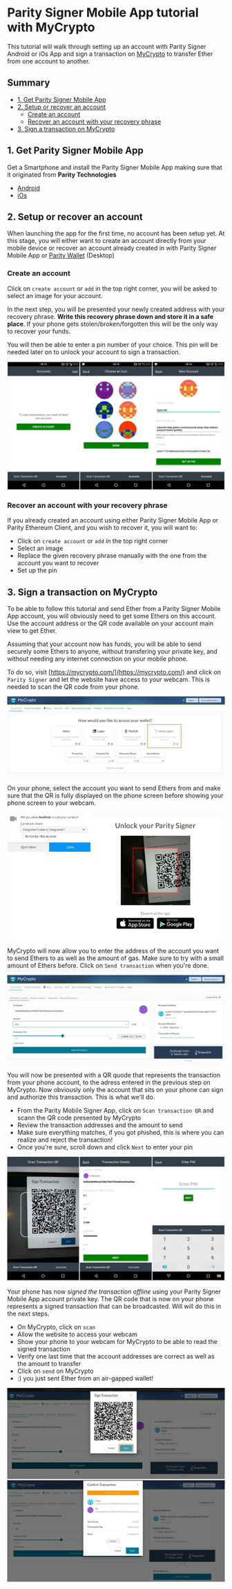 # Parity Signer Mobile App tutorial with MyCrypto


This tutorial will walk through setting up an account with Parity Signer Android or iOs App and sign a transaction on [MyCrypto](https://mycrypto.com/) to transfer Ether from one account to another.

## Summary
- [1. Get Parity Signer Mobile App](#1-get-parity-signer-mobile-app)
- [2. Setup or recover an account](#2-setup-or-recover-an-account)
  - [Create an account](#create-an-account)
  - [Recover an account with your recovery phrase](#recover-an-account)
- [3. Sign a transaction on MyCrypto](#3-sign-a-transaction-on-mycrypto)

## 1. Get Parity Signer Mobile App
Get a Smartphone and install the Parity Signer Mobile App making sure that it originated from **Parity Technologies**
- [Android](https://play.google.com/store/apps/details?id=com.nativesigner)
- [iOs](https://itunes.apple.com/us/app/parity-signer/id1218174838)

## 2. Setup or recover an account
When launching the app for the first time, no account has been setup yet. At this stage, you will either want to create an account directly from your mobile device or recover an account already created in with Parity Signer Mobile App or [Parity Wallet](https://wiki.parity.io/Parity-Wallet) (Desktop)
 
### Create an account
 
Click on `create account` or `add` in the top right corner, you will be asked to select an image for your account.

In the next step, you will be presented your newly created address with your recovery phrase.
**Write this recovery phrase down and store it in a safe place**.
If your phone gets stolen/broken/forgotten this will be the only way to recover your funds.

You will then be able to enter a pin number of your choice. This pin will be needed later on to unlock your account to sign a transaction.

![create account](images/Parity-Signer-android-0.png)


### Recover an account with your recovery phrase

If you already created an account using either Parity Signer Mobile App or Parity Ethereum Client, and you wish to recover it, you will want to:
- Click on `create account` or `add` in the top right corner
- Select an image
- Replace the given recovery phrase manually with the one from the account you want to recover
- Set up the pin


## 3. Sign a transaction on MyCrypto

To be able to follow this tutorial and send Ether from a Parity Signer Mobile App account, you will obviously need to get some Ethers on this account. Use the account address or the QR code available on your account main view to get Ether.

Assuming that your account now has funds, you will be able to send securely some Ethers to anyone, without transfering your private key, and without needing any internet connection on your mobile phone.

To do so, visit [https://mycrypto.com/](https://mycrypto.com/) and click on `Parity Signer` and let the website have access to your webcam. This is needed to scan the QR code from your phone.

![Mycrpto parity mobile signer app](images/MyCrypto-Parity-Signer-1.jpg)

On your phone, select the account you want to send Ethers from and make sure that the QR is fully displayed on the phone screen before showing your phone screen to your webcam.

![Mycrpto parity mobile signer app](images/MyCrypto-Parity-Signer-2.jpg)

MyCrypto will now allow you to enter the address of the account you want to send Ethers to as well as the amount of gas. Make sure to try with a small amount of Ethers before. Click on `Send transaction` when you're done.

![Mycrpto parity mobile signer app](images/MyCrypto-Parity-Signer-3.jpg)

You will now be presented with a QR quode that represents the transaction from your phone account, to the adress entered in the previous step on MyCrypto. Now obviously only the account that sits on your phone can sign and authorize this transaction. This is what we'll do.
- From the Parity Mobile Signer App, click on `Scan transaction QR` and scann the QR code presented by MyCrypto
- Review the transaction addresses and the amount to send
- Make sure everything matches, if you got phished, this is where you can realize and reject the transaction!
- Once you're sure, scroll down and click `Next` to enter your pin

![create account](images/Parity-Signer-android-1.png)

Your phone has now *signed the transaction offline* using your Parity Signer Mobile App account private key. The QR code that is now on your phone represents a signed transaction that can be broadcasted. Will will do this in the next steps.
- On MyCrypto, click on `scan`
- Allow the website to access your webcam
- Show your phone to your webcam for MyCrypto to be able to read the signed transaction
- Verify one last time that the account addresses are correct as well as the amount to transfer
- Click on `send` on MyCrypto
- :) you just sent Ether from an air-gapped wallet!

![Mycrpto parity mobile signer app](images/MyCrypto-Parity-Signer-4.jpg)
![Mycrpto parity mobile signer app](images/MyCrypto-Parity-Signer-5.jpg)
